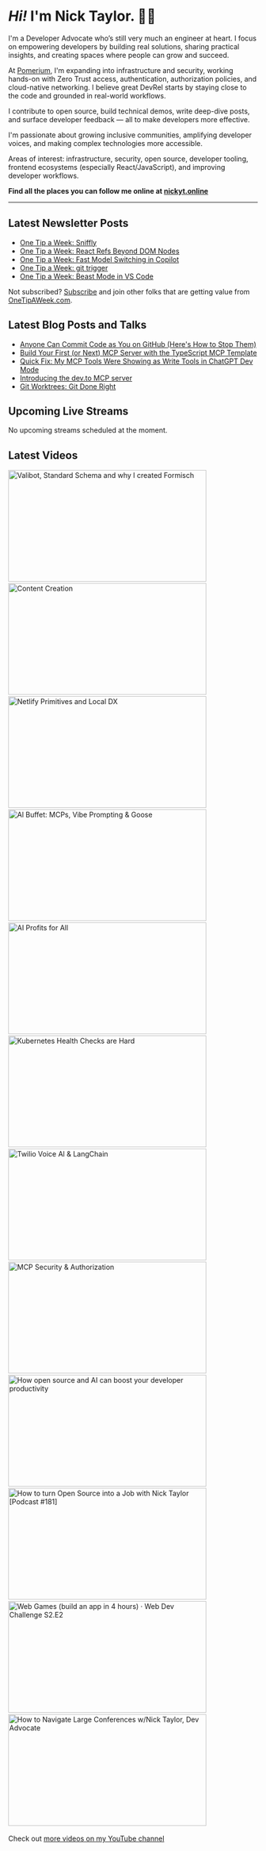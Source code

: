 # <em>Hi!</em> I'm Nick Taylor. 👋🏻

I'm a Developer Advocate who’s still very much an engineer at heart. I focus on empowering developers by building real solutions, sharing practical insights, and creating spaces where people can grow and succeed.

At [Pomerium](https://pomerium.com), I'm expanding into infrastructure and security, working hands-on with Zero Trust access, authentication, authorization policies, and cloud-native networking. I believe great DevRel starts by staying close to the code and grounded in real-world workflows.

I contribute to open source, build technical demos, write deep-dive posts, and surface developer feedback — all to make developers more effective.

I'm passionate about growing inclusive communities, amplifying developer voices, and making complex technologies more accessible.

Areas of interest: infrastructure, security, open source, developer tooling, frontend ecosystems (especially React/JavaScript), and improving developer workflows.

**Find all the places you can follow me online at [nickyt.online](https://nickyt.online)**

---

## Latest Newsletter Posts

<!-- NEWSLETTER-POST-LIST:START -->
- [One Tip a Week: Sniffly](https://one-tip-a-week.beehiiv.com/p/one-tip-a-week-sniffly)
- [One Tip a Week: React Refs Beyond DOM Nodes](https://one-tip-a-week.beehiiv.com/p/one-tip-a-week-react-refs-beyond-dom-nodes)
- [One Tip a Week: Fast Model Switching in Copilot](https://one-tip-a-week.beehiiv.com/p/one-tip-a-week-fast-model-switching-in-copilot)
- [One Tip a Week: git trigger](https://one-tip-a-week.beehiiv.com/p/one-tip-a-week-git-trigger)
- [One Tip a Week: Beast Mode in VS Code](https://one-tip-a-week.beehiiv.com/p/one-tip-a-week-beast-mode-in-vs-code)
<!-- NEWSLETTER-POST-LIST:END -->

Not subscribed? [Subscribe](https://onetipaweek.com) and join other folks that are getting value from [OneTipAWeek.com](https://onetipaweek.com).

## Latest Blog Posts and Talks

<!-- BLOG-POST-LIST:START -->
- [Anyone Can Commit Code as You on GitHub &lpar;Here&#39;s How to Stop Them&rpar;](https://www.nickyt.co/blog/anyone-can-commit-code-as-you-on-github-heres-how-to-stop-them-2in7/)
- [Build Your First &lpar;or Next&rpar; MCP Server with the TypeScript MCP Template](https://www.nickyt.co/blog/build-your-first-or-next-mcp-server-with-the-typescript-mcp-template-3k3f/)
- [Quick Fix: My MCP Tools Were Showing as Write Tools in ChatGPT Dev Mode](https://www.nickyt.co/blog/quick-fix-my-mcp-tools-were-showing-as-write-tools-in-chatgpt-dev-mode-3id9/)
- [Introducing the dev.to MCP server](https://www.nickyt.co/blog/introducing-the-devto-mcp-server-42jg/)
- [Git Worktrees: Git Done Right](https://www.nickyt.co/blog/git-worktrees-git-done-right-2p7f/)
<!-- BLOG-POST-LIST:END -->

## Upcoming Live Streams

<!-- STREAM-SCHEDULE:START -->
<p>No upcoming streams scheduled at the moment.</p>
<!-- STREAM-SCHEDULE:END -->

## Latest Videos

<!-- VIDEO-LIST:START --><aside><a href="https://www.youtube.com/watch?v=U7zjtUjo1QQ" title="Valibot, Standard Schema and why I created Formisch"><img src="https://img.youtube.com/vi/U7zjtUjo1QQ/maxresdefault.jpg" alt="Valibot, Standard Schema and why I created Formisch" width="400" height="225" loading="lazy" /></a>&nbsp;&nbsp;<a href="https://www.youtube.com/watch?v=_B9jsGz1kSA" title="Content Creation"><img src="https://img.youtube.com/vi/_B9jsGz1kSA/maxresdefault.jpg" alt="Content Creation" width="400" height="225" loading="lazy" /></a>&nbsp;&nbsp;<a href="https://www.youtube.com/watch?v=u3lq1KlUXiI" title="Netlify Primitives and Local DX"><img src="https://img.youtube.com/vi/u3lq1KlUXiI/maxresdefault.jpg" alt="Netlify Primitives and Local DX" width="400" height="225" loading="lazy" /></a>&nbsp;&nbsp;<a href="https://www.youtube.com/watch?v=NumiJVvsjgE" title="Al Buffet: MCPs, Vibe Prompting & Goose"><img src="https://img.youtube.com/vi/NumiJVvsjgE/maxresdefault.jpg" alt="Al Buffet: MCPs, Vibe Prompting & Goose" width="400" height="225" loading="lazy" /></a>&nbsp;&nbsp;<a href="https://www.youtube.com/watch?v=Ok-dsxooqh0" title="AI Profits for All"><img src="https://img.youtube.com/vi/Ok-dsxooqh0/maxresdefault.jpg" alt="AI Profits for All" width="400" height="225" loading="lazy" /></a>&nbsp;&nbsp;<a href="https://www.youtube.com/watch?v=cMBUGFige80" title="Kubernetes Health Checks are Hard"><img src="https://img.youtube.com/vi/cMBUGFige80/maxresdefault.jpg" alt="Kubernetes Health Checks are Hard" width="400" height="225" loading="lazy" /></a>&nbsp;&nbsp;<a href="https://www.youtube.com/watch?v=8xy015CpzFE" title="Twilio Voice Al & LangChain"><img src="https://img.youtube.com/vi/8xy015CpzFE/maxresdefault.jpg" alt="Twilio Voice Al & LangChain" width="400" height="225" loading="lazy" /></a>&nbsp;&nbsp;<a href="https://www.youtube.com/watch?v=U9rSRnjis7c" title="MCP Security & Authorization"><img src="https://img.youtube.com/vi/U9rSRnjis7c/maxresdefault.jpg" alt="MCP Security & Authorization" width="400" height="225" loading="lazy" /></a>&nbsp;&nbsp;<a href="https://www.youtube.com/watch?v=GeBPq0n_r7Q" title="How open source and AI can boost your developer productivity"><img src="https://img.youtube.com/vi/GeBPq0n_r7Q/maxresdefault.jpg" alt="How open source and AI can boost your developer productivity" width="400" height="225" loading="lazy" /></a>&nbsp;&nbsp;<a href="https://www.youtube.com/watch?v=m7nkioXNiik" title="How to turn Open Source into a Job with Nick Taylor [Podcast #181]"><img src="https://img.youtube.com/vi/m7nkioXNiik/maxresdefault.jpg" alt="How to turn Open Source into a Job with Nick Taylor [Podcast #181]" width="400" height="225" loading="lazy" /></a>&nbsp;&nbsp;<a href="https://www.youtube.com/watch?v=ftYmXoH0V5I" title="Web Games (build an app in 4 hours) · Web Dev Challenge S2.E2"><img src="https://img.youtube.com/vi/ftYmXoH0V5I/maxresdefault.jpg" alt="Web Games (build an app in 4 hours) · Web Dev Challenge S2.E2" width="400" height="225" loading="lazy" /></a>&nbsp;&nbsp;<a href="https://www.youtube.com/watch?v=qs6y5gj-0Is" title="How to Navigate Large Conferences w/Nick Taylor, Dev Advocate"><img src="https://img.youtube.com/vi/qs6y5gj-0Is/maxresdefault.jpg" alt="How to Navigate Large Conferences w/Nick Taylor, Dev Advocate" width="400" height="225" loading="lazy" /></a>&nbsp;&nbsp;</aside><!-- VIDEO-LIST:END -->

Check out [more videos on my YouTube channel](https://www.youtube.com/channel/UCBLlEq0co24VFJIMEHNcPOQ)
